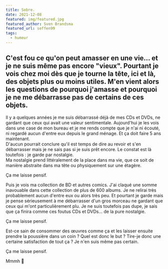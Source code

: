 ```yaml
---
title: Sobre.
date: 2021-12-08
featured: img/featured.jpg
featured_author: Sven Brandsma
featured_url: seffen99
tags:
  - humeur
---
```


C'est fou ce qu'on peut amasser en une vie… et je ne suis même pas encore "vieux". Pourtant je vois chez moi dès que je tourne la tête, ici et là, des objets plus ou moins utiles. M'en vient alors les questions de pourquoi j'amasse et pourquoi je ne me débarrasse pas de certains de ces objets. 
---

Il y a quelques années je me suis débarrassé déjà de mes CDs et DVDs, ne gardant que ceux qui avait une valeur sentimentale. Aujourd'hui je les vois dans une case de mon bureau et je me rends compte que je n'ai ni écouté, ni regardé aucun d'entre eux depuis le grand ménage. Et ça doit faire 5 ans maintenant.  
D'aucun pourrait conclure qu'il est temps de dire au revoir et s'en débarrasser mais je ne sais pas si je suis prêt encore. Le constat est là toutefois : je garde par nostalgie.  
Ma nostalgie prend littéralement de la place dans ma vie, que ce soit de manière abstraite dans ma tête ou physiquement sur une étagère.

Ça me laisse pensif.

Puis je vois ma collection de BD et autres comics. J'ai claqué une somme inavouable dans cette collection de plus de 600 albums. Je ne relirai très probablement aucun d'entre eux ou alors très peu. Et pourtant je garde mais je pense sérieusement à me débarrasser d'un gros morceau ne gardant que ceux qui m'ont particulièrement plu. Je ne suis toutefois pas dupe, je sais que ça finira comme ces foutus CDs et DVDs… de la pure nostalgie.

Ça me laisse pensif.

Est-ce sain de consommer des œuvres comme ça et les laisser ensuite prendre la poussière dans un coin ? Quel est donc le but ? Tire-je donc une certaine satisfaction de tout ça ? Je n'en suis même pas certain.

Ça me laisse pensif.

Mmmh 🤔
